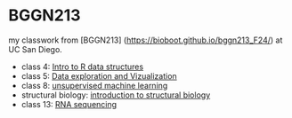 # BGGN213
my classwork from [BGGN213] (https://bioboot.github.io/bggn213_F24/) at UC San Diego.

- class 4: [Intro to R data structures](https://github.com/hlewack/bggn213_github/blob/main/class%204/lab4r_report.R)
- class 5: [Data exploration and Vizualization](https://github.com/hlewack/bggn213_github/blob/main/class05.qmd)
- class 8: [unsupervised machine learning](https://github.com/hlewack/bggn213_github/blob/main/class%208/class8_unsupervisedmachinelearning.qmd)
- structural biology: [introduction to structural biology](https://github.com/hlewack/bggn213_github/blob/main/structural_bioinformaticspt1_files/structural_bioinformaticspt1.qmd)
- class 13: [RNA sequencing](https://github.com/hlewack/bggn213_github/blob/main/class13RNAseq.qmd)
